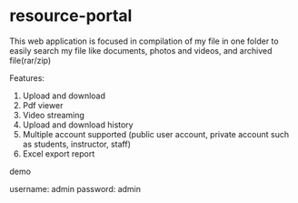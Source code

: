 # resource-portal

This web application is focused in compilation of my file in one folder to easily search my file like documents, photos and videos, and archived file(rar/zip)

Features:
1. Upload and download
2. Pdf viewer
3. Video streaming
4. Upload and download history
5. Multiple account supported (public user account, private account such as students, instructor, staff)
6. Excel export report



demo

username: admin
password: admin
